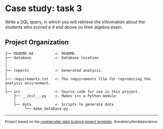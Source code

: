Case study: task 3
==============================

Write a SQL query, in which you will retrieve the information about the students who scored a 4 and above on their algebra exam.

Project Organization
------------

    ├── README.md          <- README.
    ├── database           <- Database location
    │
    │
    ├── reports            <- Generated analysis.
    │
    ├── requirements.txt   <- The requirements file for reproducing the analysis environment.
    │
    ├── src                <- Source code for use in this project.
        ├── __init__.py    <- Makes src a Python module
        │
        ├── data           <- Scripts to generate data
             └── make_database.py


--------

<p><small>Project based on the <a target="_blank" href="https://drivendata.github.io/cookiecutter-data-science/">cookiecutter data science project template</a>. #cookiecutterdatascience</small></p>
